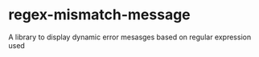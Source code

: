 # regex-mismatch-message
A library to display dynamic error mesasges based on regular expression used
